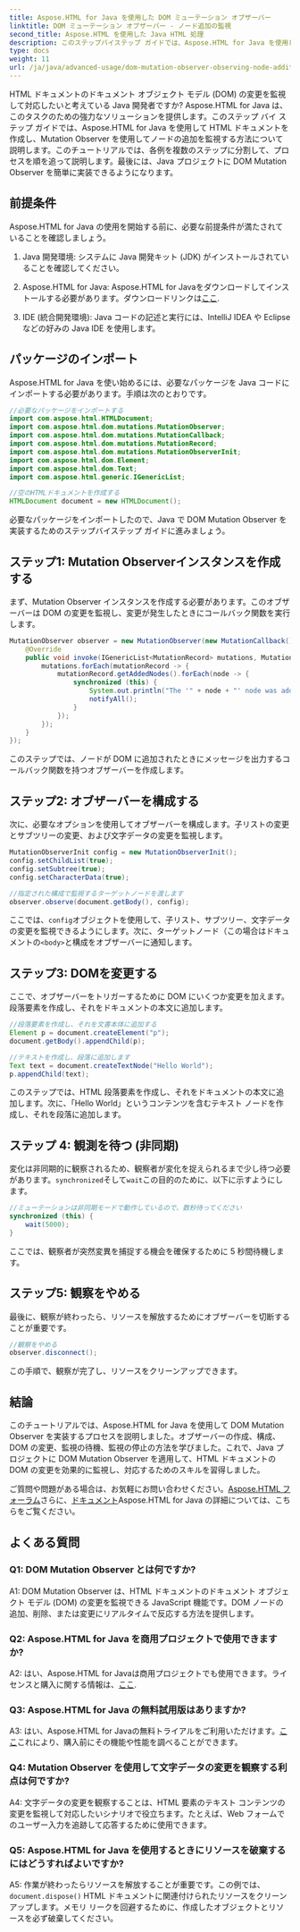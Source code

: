 ```yaml
---
title: Aspose.HTML for Java を使用した DOM ミューテーション オブザーバー
linktitle: DOM ミューテーション オブザーバー - ノード追加の監視
second_title: Aspose.HTML を使用した Java HTML 処理
description: このステップバイステップ ガイドでは、Aspose.HTML for Java を使用して DOM Mutation Observer を実装する方法を学習します。DOM の変更を効果的に監視して対応します。
type: docs
weight: 11
url: /ja/java/advanced-usage/dom-mutation-observer-observing-node-additions/
---
```


HTML ドキュメントのドキュメント オブジェクト モデル (DOM) の変更を監視して対応したいと考えている Java 開発者ですか? Aspose.HTML for Java は、このタスクのための強力なソリューションを提供します。このステップ バイ ステップ ガイドでは、Aspose.HTML for Java を使用して HTML ドキュメントを作成し、Mutation Observer を使用してノードの追加を監視する方法について説明します。このチュートリアルでは、各例を複数のステップに分割して、プロセスを順を追って説明します。最後には、Java プロジェクトに DOM Mutation Observer を簡単に実装できるようになります。

## 前提条件

Aspose.HTML for Java の使用を開始する前に、必要な前提条件が満たされていることを確認しましょう。

1. Java 開発環境: システムに Java 開発キット (JDK) がインストールされていることを確認してください。

2.  Aspose.HTML for Java: Aspose.HTML for Javaをダウンロードしてインストールする必要があります。ダウンロードリンクは[ここ](https://releases.aspose.com/html/java/).

3. IDE (統合開発環境): Java コードの記述と実行には、IntelliJ IDEA や Eclipse などの好みの Java IDE を使用します。

## パッケージのインポート

Aspose.HTML for Java を使い始めるには、必要なパッケージを Java コードにインポートする必要があります。手順は次のとおりです。

```java
//必要なパッケージをインポートする
import com.aspose.html.HTMLDocument;
import com.aspose.html.dom.mutations.MutationObserver;
import com.aspose.html.dom.mutations.MutationCallback;
import com.aspose.html.dom.mutations.MutationRecord;
import com.aspose.html.dom.mutations.MutationObserverInit;
import com.aspose.html.dom.Element;
import com.aspose.html.dom.Text;
import com.aspose.html.generic.IGenericList;

//空のHTMLドキュメントを作成する
HTMLDocument document = new HTMLDocument();
```

必要なパッケージをインポートしたので、Java で DOM Mutation Observer を実装するためのステップバイステップ ガイドに進みましょう。

## ステップ1: Mutation Observerインスタンスを作成する

まず、Mutation Observer インスタンスを作成する必要があります。このオブザーバーは DOM の変更を監視し、変更が発生したときにコールバック関数を実行します。

```java
MutationObserver observer = new MutationObserver(new MutationCallback() {
    @Override
    public void invoke(IGenericList<MutationRecord> mutations, MutationObserver mutationObserver) {
        mutations.forEach(mutationRecord -> {
            mutationRecord.getAddedNodes().forEach(node -> {
                synchronized (this) {
                    System.out.println("The '" + node + "' node was added to the document.");
                    notifyAll();
                }
            });
        });
    }
});
```

このステップでは、ノードが DOM に追加されたときにメッセージを出力するコールバック関数を持つオブザーバーを作成します。

## ステップ2: オブザーバーを構成する

次に、必要なオプションを使用してオブザーバーを構成します。子リストの変更とサブツリーの変更、および文字データの変更を監視します。

```java
MutationObserverInit config = new MutationObserverInit();
config.setChildList(true);
config.setSubtree(true);
config.setCharacterData(true);

//指定された構成で監視するターゲットノードを渡します
observer.observe(document.getBody(), config);
```

ここでは、`config`オブジェクトを使用して、子リスト、サブツリー、文字データの変更を監視できるようにします。次に、ターゲットノード（この場合はドキュメントの`<body>`と構成をオブザーバーに通知します。

## ステップ3: DOMを変更する

ここで、オブザーバーをトリガーするために DOM にいくつか変更を加えます。段落要素を作成し、それをドキュメントの本文に追加します。

```java
//段落要素を作成し、それを文書本体に追加する
Element p = document.createElement("p");
document.getBody().appendChild(p);

//テキストを作成し、段落に追加します
Text text = document.createTextNode("Hello World");
p.appendChild(text);
```

このステップでは、HTML 段落要素を作成し、それをドキュメントの本文に追加します。次に、「Hello World」というコンテンツを含むテキスト ノードを作成し、それを段落に追加します。

## ステップ 4: 観測を待つ (非同期)

変化は非同期的に観察されるため、観察者が変化を捉えられるまで少し待つ必要があります。`synchronized`そして`wait`この目的のために、以下に示すようにします。

```java
//ミューテーションは非同期モードで動作しているので、数秒待ってください
synchronized (this) {
    wait(5000);
}
```

ここでは、観察者が突然変異を捕捉する機会を確保するために 5 秒間待機します。

## ステップ5: 観察をやめる

最後に、観察が終わったら、リソースを解放するためにオブザーバーを切断することが重要です。

```java
//観察をやめる
observer.disconnect();
```

この手順で、観察が完了し、リソースをクリーンアップできます。

## 結論

このチュートリアルでは、Aspose.HTML for Java を使用して DOM Mutation Observer を実装するプロセスを説明しました。オブザーバーの作成、構成、DOM の変更、監視の待機、監視の停止の方法を学びました。これで、Java プロジェクトに DOM Mutation Observer を適用して、HTML ドキュメントの DOM の変更を効果的に監視し、対応するためのスキルを習得しました。

ご質問や問題がある場合は、お気軽にお問い合わせください。[Aspose.HTML フォーラム](https://forum.aspose.com/)さらに、[ドキュメント](https://reference.aspose.com/html/java/)Aspose.HTML for Java の詳細については、こちらをご覧ください。

## よくある質問

### Q1: DOM Mutation Observer とは何ですか?

A1: DOM Mutation Observer は、HTML ドキュメントのドキュメント オブジェクト モデル (DOM) の変更を監視できる JavaScript 機能です。DOM ノードの追加、削除、または変更にリアルタイムで反応する方法を提供します。

### Q2: Aspose.HTML for Java を商用プロジェクトで使用できますか?

 A2: はい、Aspose.HTML for Javaは商用プロジェクトでも使用できます。ライセンスと購入に関する情報は、[ここ](https://purchase.aspose.com/buy).

### Q3: Aspose.HTML for Java の無料試用版はありますか?

 A3: はい、Aspose.HTML for Javaの無料トライアルをご利用いただけます。[ここ](https://releases.aspose.com/)これにより、購入前にその機能や性能を調べることができます。

### Q4: Mutation Observer を使用して文字データの変更を観察する利点は何ですか?

A4: 文字データの変更を観察することは、HTML 要素のテキスト コンテンツの変更を監視して対応したいシナリオで役立ちます。たとえば、Web フォームでのユーザー入力を追跡して応答するために使用できます。

### Q5: Aspose.HTML for Java を使用するときにリソースを破棄するにはどうすればよいですか?

 A5: 作業が終わったらリソースを解放することが重要です。この例では、`document.dispose()` HTML ドキュメントに関連付けられたリソースをクリーンアップします。メモリ リークを回避するために、作成したオブジェクトとリソースを必ず破棄してください。